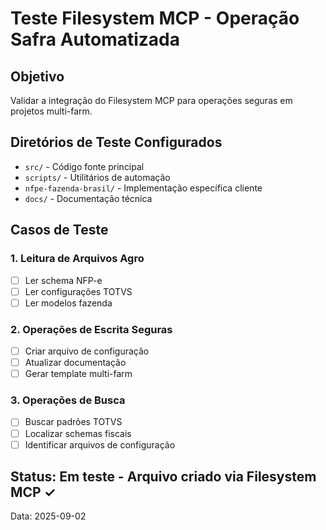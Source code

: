 # Teste Filesystem MCP - Operação Safra Automatizada

## Objetivo
Validar a integração do Filesystem MCP para operações seguras em projetos multi-farm.

## Diretórios de Teste Configurados
- `src/` - Código fonte principal
- `scripts/` - Utilitários de automação  
- `nfpe-fazenda-brasil/` - Implementação específica cliente
- `docs/` - Documentação técnica

## Casos de Teste

### 1. Leitura de Arquivos Agro
- [ ] Ler schema NFP-e
- [ ] Ler configurações TOTVS
- [ ] Ler modelos fazenda

### 2. Operações de Escrita Seguras
- [ ] Criar arquivo de configuração
- [ ] Atualizar documentação
- [ ] Gerar template multi-farm

### 3. Operações de Busca
- [ ] Buscar padrões TOTVS
- [ ] Localizar schemas fiscais
- [ ] Identificar arquivos de configuração

## Status: Em teste - Arquivo criado via Filesystem MCP ✓
Data: 2025-09-02